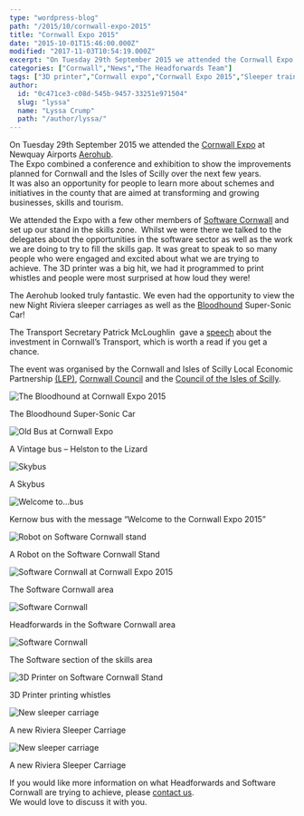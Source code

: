 ```yaml
---
type: "wordpress-blog"
path: "/2015/10/cornwall-expo-2015"
title: "Cornwall Expo 2015"
date: "2015-10-01T15:46:00.000Z"
modified: "2017-11-03T10:54:19.000Z"
excerpt: "On Tuesday 29th September 2015 we attended the Cornwall Expo at Newquay Airports Aerohub. The Expo combined a conference and exhibition to show the improvements planned for Cornwall and the Isles of Scilly over the next few years. It was also an opportunity for people to learn more about schemes and initiatives in the county that …"
categories: ["Cornwall","News","The Headforwards Team"]
tags: ["3D printer","Cornwall expo","Cornwall Expo 2015","Sleeper train","Software Cornwall"]
author:
  id: "0c471ce3-c08d-545b-9457-33251e971504"
  slug: "lyssa"
  name: "Lyssa Crump"
  path: "/author/lyssa/"
---
```

On Tuesday 29th September 2015 we attended the [Cornwall Expo](http://www.ciosgrowthhub.com/news/article/13/2015/08/07/cornwall-expo-2015) at Newquay Airports [Aerohub](http://www.aerohub.co.uk/).  
The Expo combined a conference and exhibition to show the improvements planned for Cornwall and the Isles of Scilly over the next few years.  
It was also an opportunity for people to learn more about schemes and initiatives in the county that are aimed at transforming and growing businesses, skills and tourism.

We attended the Expo with a few other members of [Software Cornwall](http://www.softwarecornwall.org/) and set up our stand in the skills zone.  Whilst we were there we talked to the delegates about the opportunities in the software sector as well as the work we are doing to try to fill the skills gap. It was great to speak to so many people who were engaged and excited about what we are trying to achieve. The 3D printer was a big hit, we had it programmed to print whistles and people were most surprised at how loud they were!

The Aerohub looked truly fantastic. We even had the opportunity to view the new Night Riviera sleeper carriages as well as the [Bloodhound](http://www.bloodhoundssc.com/) Super-Sonic Car!

The Transport Secretary Patrick McLoughlin  gave a [speech](https://www.gov.uk/government/speeches/cornwall-expo-2015) about the investment in Cornwall’s Transport, which is worth a read if you get a chance.

The event was organised by the Cornwall and Isles of Scilly Local Economic Partnership [(LEP)](http://www.cioslep.com/), [Cornwall Council](http://www.cornwall.gov.uk/) and the [Council of the Isles of Scilly](http://www.scilly.gov.uk/).


<section class="gallery">


![The Bloodhound at Cornwall Expo 2015 ](/wp-content/uploads/2015/10/Bloodhound_at_Cornwall_Expo.jpeg)

</section>



The Bloodhound Super-Sonic Car


<section class="gallery">


![Old Bus at Cornwall Expo](/wp-content/uploads/2015/10/Helston_Lizard_bus.jpeg)

</section>



A Vintage bus – Helston to the Lizard


<section class="gallery">


![Skybus](/wp-content/uploads/2015/10/Skybus-at-Cornwall-Expo-2015.jpeg)

</section>



A Skybus


<section class="gallery">


![Welcome to...bus](/wp-content/uploads/2015/10/Welcome_bus.jpeg)

</section>



Kernow bus with the message “Welcome to the Cornwall Expo 2015”


<section class="gallery">


![Robot on Software Cornwall stand ](/wp-content/uploads/2015/10/Robot.jpg)

</section>



A Robot on the Software Cornwall Stand


<section class="gallery">


![Software Cornwall at Cornwall Expo 2015](/wp-content/uploads/2015/10/Skills_zone.jpeg)

</section>



The Software Cornwall area


<section class="gallery">


![Software Cornwall ](/wp-content/uploads/2015/10/Software-Cornwall-stands.jpeg)

</section>



Headforwards in the Software Cornwall area


<section class="gallery">


![Software Cornwall ](/wp-content/uploads/2015/10/Software_cornwall_stands.jpeg)

</section>



The Software section of the skills area


<section class="gallery">


![3D Printer on Software Cornwall Stand ](/wp-content/uploads/2015/10/3D_Printer.jpeg)

</section>



3D Printer printing whistles


<section class="gallery">


![New sleeper carriage](/wp-content/uploads/2015/10/Sleeper_Carridge-.jpeg)

</section>



A new Riviera Sleeper Carriage


<section class="gallery">


![New sleeper carriage](/wp-content/uploads/2015/10/Sleeper_Cornwall_Expo.jpeg)

</section>



A new Riviera Sleeper Carriage

If you would like more information on what Headforwards and Software Cornwall are trying to achieve, please [contact us](http://www.headforwards.com/contactus/).  
We would love to discuss it with you.
